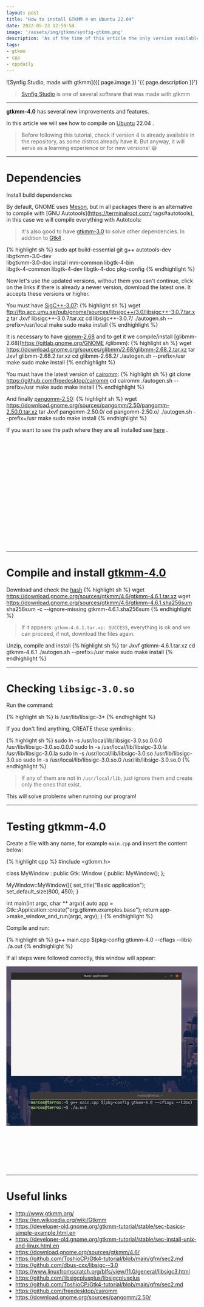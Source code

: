 ```yaml
---
layout: post
title: "How to install GTKMM 4 on Ubuntu 22.04"
date: 2022-05-23 12:59:58
image: '/assets/img/gtkmm/synfig-gtkmm.png'
description: 'As of the time of this article the only version available in the repository is 3.0 .'
tags:
- gtkmm
- cpp
- cppdaily
---
```


![Synfig Studio, made with gtkmm]({{ page.image }} '{{ page.description }}')
> [Synfig Studio](https://www.synfig.org/) is one of several software that was made with gtkmm

---

**gtkmm-4.0** has several new improvements and features.

In this article we will see how to compile on [Ubuntu](https://terminalroot.com/tags#ubuntu) 22.04 .
> Before following this tutorial, check if version 4 is already available in the repository, as some distros already have it. But anyway, it will serve as a learning experience or for new versions! 😃

---

# Dependencies
Install build dependencies

By default, GNOME uses [Meson](https://terminalroot.com/tags#meson), but in all packages there is an alternative to compile with [GNU Autotools](https://terminalroot.com/ tags#autotools), in this case we will compile everything with Autotools:
> It's also good to have [gtkmm-3.0](https://terminalroot.com/tags#gtkmm) to solve other dependencies. In addition to [Gtk4](https://www.gtk.org/) .

{% highlight sh %}
sudo apt build-essential git g++ autotools-dev libgtkmm-3.0-dev \
         libgtkmm-3.0-doc install mm-common libgtk-4-bin \
         libgtk-4-common libgtk-4-dev libgtk-4-doc pkg-config
{% endhighlight %}

Now let's use the updated versions, without them you can't continue, click on the links if there is already a newer version, download the latest one. It accepts these versions or higher.

You must have [SigC++-3.07](https://github.com/dbus-cxx/libsigc--3.0):
{% highlight sh %}
wget ftp://ftp.acc.umu.se/pub/gnome/sources/libsigc++/3.0/libsigc++-3.0.7.tar.xz
tar Jxvf libsigc++-3.0.7.tar.xz
cd libsigc++-3.0.7/
./autogen.sh --prefix=/usr/local
make
sudo make install
{% endhighlight %}

It is necessary to have [giomm-2.68](https://gitlab.gnome.org/GNOME/glibmm) and to get it we compile/install [glibmm-2.68](https://gitlab.gnome.org/GNOME /glibmm):
{% highlight sh %}
wget https://download.gnome.org/sources/glibmm/2.68/glibmm-2.68.2.tar.xz
tar Jxvf glibmm-2.68.2.tar.xz
cd glibmm-2.68.2/
./autogen.sh --prefix=/usr
make
sudo make install
{% endhighlight %}

You must have the latest version of [cairomm](https://github.com/freedesktop/cairomm):
{% highlight sh %}
git clone https://github.com/freedesktop/cairomm
cd cairomm
./autogen.sh --prefix=/usr
make
sudo make install
{% endhighlight %}

And finally [pangomm-2.50](https://download.gnome.org/sources/pangomm/2.50/):
{% highlight sh %}
wget https://download.gnome.org/sources/pangomm/2.50/pangomm-2.50.0.tar.xz
tar Jxvf pangomm-2.50.0/
cd pangomm-2.50.o/
./autogen.sh --prefix=/usr
make
sudo make install
{% endhighlight %}

If you want to see the path where they are all installed see [here](https://gist.github.com/terroo/812d4cc385e64058d7f23341fb857aa8) .


<!-- SQUARE - GAMES ROOT -->
<script async src="//pagead2.googlesyndication.com/pagead/js/adsbygoogle.js"></script>
<ins class="adsbygoogle"
style="display:inline-block;width:336px;height:280px"
data-ad-client="ca-pub-2838251107855362"
data-ad-slot="5351066970"></ins>
<script>
(adsbygoogle = window.adsbygoogle || []).push({});
</script>

---

# Compile and install [gtkmm-4.0](http://www.gtkmm.org/)

Download and check the [hash](https://terminalroot.com/tags#hash)
{% highlight sh %}
wget https://download.gnome.org/sources/gtkmm/4.6/gtkmm-4.6.1.tar.xz
wget https://download.gnome.org/sources/gtkmm/4.6/gtkmm-4.6.1.sha256sum
sha256sum -c --ignore-missing gtkmm-4.6.1.sha256sum
{% endhighlight %}
> If it appears: `gtkmm-4.6.1.tar.xz: SUCCESS`, everything is ok and we can proceed, if not, download the files again.

Unzip, compile and install
{% highlight sh %}
tar Jxvf gtkmm-4.6.1.tar.xz
cd gtkmm-4.6.1
./autogen.sh --prefix=/usr
make
sudo make install
{% endhighlight %}

---

# Checking `libsigc-3.0.so`
Run the command:

{% highlight sh %}
ls /usr/lib/libsigc-3*
{% endhighlight %}

If you don't find anything, CREATE these symlinks:

{% highlight sh %}
sudo ln -s /usr/local/lib/libsigc-3.0.so.0.0.0 /usr/lib/libsigc-3.0.so.0.0.0
sudo ln -s /usr/local/lib/libsigc-3.0.la /usr/lib/libsigc-3.0.la
sudo ln -s /usr/local/lib/libsigc-3.0.so /usr/lib/libsigc-3.0.so
sudo ln -s /usr/local/lib/libsigc-3.0.so.0 /usr/lib/libsigc-3.0.so.0
{% endhighlight %}
> If any of them are not in `/usr/local/lib`, just ignore them and create only the ones that exist.

This will solve problems when running our program!

---

# Testing gtkmm-4.0
Create a file with any name, for example `main.cpp` and insert the content below:

{% highlight cpp %}
#include <gtkmm.h>

class MyWindow : public Gtk::Window {
public:
  MyWindow();
};

MyWindow::MyWindow(){
  set_title("Basic application");
  set_default_size(800, 450);
}

int main(int argc, char ** argv){
  auto app = Gtk::Application::create("org.gtkmm.examples.base");
  return app->make_window_and_run<MyWindow>(argc, argv);
}
{% endhighlight %}

Compile and run:

{% highlight sh %}
g++ main.cpp $(pkg-config gtkmm-4.0 --cflags --libs)
./a.out
{% endhighlight %}

If all steps were followed correctly, this window will appear:

![gtkmm-4.0 running](/assets/img/gtkmm/gtkmm-4-running.png) 

<!-- MINI ADS -->
<script async src="//pagead2.googlesyndication.com/pagead/js/adsbygoogle.js"></script>
<!-- Games Root -->
<ins class="adsbygoogle"
style="display:inline-block;width:730px;height:95px"
data-ad-client="ca-pub-2838251107855362"
data-ad-slot="5351066970"></ins>
<script>
(adsbygoogle = window.adsbygoogle || []).push({});
</script>

---

# Useful links
+ <http://www.gtkmm.org/>
+ <https://en.wikipedia.org/wiki/Gtkmm>
+ <https://developer-old.gnome.org/gtkmm-tutorial/stable/sec-basics-simple-example.html.en>
+ <https://developer-old.gnome.org/gtkmm-tutorial/stable/sec-install-unix-and-linux.html.en>
+ <https://download.gnome.org/sources/gtkmm/4.6/>
+ <https://github.com/ToshioCP/Gtk4-tutorial/blob/main/gfm/sec2.md>
+ <https://github.com/dbus-cxx/libsigc--3.0>
+ <https://www.linuxfromscratch.org/blfs/view/11.0/general/libsigc3.html>
+ <https://github.com/libsigcplusplus/libsigcplusplus>
+ <https://github.com/ToshioCP/Gtk4-tutorial/blob/main/gfm/sec2.md>
+ <https://github.com/freedesktop/cairomm>
+ <https://download.gnome.org/sources/pangomm/2.50/>



